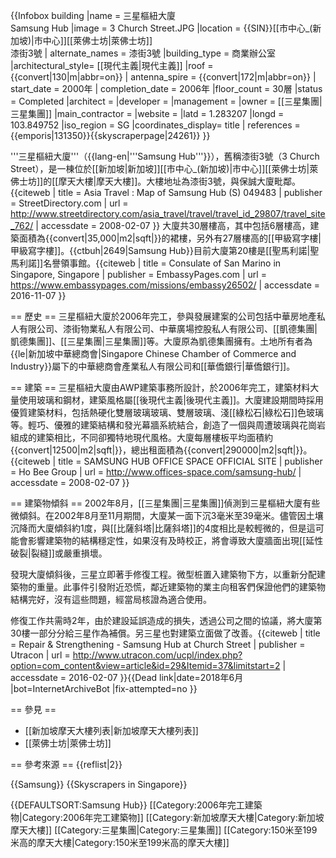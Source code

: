 {{Infobox building
|name               = 三星樞紐大廈<br>Samsung Hub
|image              = 3 Church Street.JPG
|location           = {{SIN}}[[市中心_(新加坡)|市中心]][[萊佛士坊|萊佛士坊]]<br>漆街3號
| alternate_names   = 漆街3號
|building_type      = 商業辦公室
|architectural_style= [[現代主義|現代主義]]
|roof               = {{convert|130|m|abbr=on}}
| antenna_spire     = {{convert|172|m|abbr=on}}
| start_date        = 2000年
| completion_date   = 2006年
|floor_count        = 30層
|status             = Completed
|architect          = 
|developer          = 
|management         = 
|owner              = [[三星集團|三星集團]]
|main_contractor    = 
|website            = 
|latd               = 1.283207
|longd              = 103.849752
|iso_region         = SG
|coordinates_display= title
| references     = <ref>{{emporis|131350}}</ref><ref>{{skyscraperpage|24261}}</ref>
}}

'''三星樞紐大廈'''（{{lang-en|'''Samsung Hub'''}}），舊稱漆街3號（3 Church Street），是一棟位於[[新加坡|新加坡]][[市中心_(新加坡)|市中心]][[萊佛士坊|萊佛士坊]]的[[摩天大樓|摩天大樓]]。大樓地址為漆街3號，與保誠大廈毗鄰。<ref>{{citeweb | title = Asia Travel : Map of Samsung Hub (S) 049483  | publisher = StreetDirectory.com | url = http://www.streetdirectory.com/asia_travel/travel/travel_id_29807/travel_site_762/ | accessdate = 2008-02-07 }}</ref> 大廈共30層樓高，其中包括6層樓高，建築面積為{{convert|35,000|m2|sqft|}}的裙樓，另外有27層樓高的[[甲級寫字樓|甲級寫字樓]]。<ref>{{ctbuh|2649|Samsung Hub}}</ref>目前大廈第20樓是[[聖馬利諾|聖馬利諾]]名譽領事館。<ref>{{citeweb | title =  Consulate of San Marino in Singapore, Singapore | publisher = EmbassyPages.com | url = https://www.embassypages.com/missions/embassy26502/ | accessdate = 2016-11-07 }}</ref>

== 歷史 ==
三星樞紐大廈於2006年完工，參與發展建案的公司包括中華房地產私人有限公司、漆街物業私人有限公司、中華廣場控股私人有限公司、[[凱德集團|凱德集團]]、[[三星集團|三星集團]]等。大廈原為凱德集團擁有。土地所有者為{{le|新加坡中華總商會|Singapore Chinese Chamber of Commerce and Industry}}屬下的中華總商會產業私人有限公司和[[華僑銀行|華僑銀行]]。

== 建築 ==
三星樞紐大廈由AWP建築事務所設計，於2006年完工，建築材料大量使用玻璃和鋼材，建築風格屬[[後現代主義|後現代主義]]。大廈建設期間時採用優質建築材料，包括熱硬化雙層玻璃玻璃、雙層玻璃、淺[[綠松石|綠松石]]色玻璃等。輕巧、優雅的建築結構和發光幕牆系統結合，創造了一個與周遭玻璃與花崗岩組成的建築相比，不同卻獨特地現代風格。大廈每層樓板平均面積約{{convert|12500|m2|sqft|}}，總出租面積為{{convert|290000|m2|sqft|}}。<ref>{{citeweb | title = SAMSUNG HUB OFFICE SPACE OFFICIAL SITE | publisher = Ho Bee Group | url = http://www.offices-space.com/samsung-hub/ | accessdate = 2008-02-07 }}</ref>

== 建築物傾斜 ==
2002年8月，[[三星集團|三星集團]]偵測到三星樞紐大廈有些微傾斜。在2002年8月至11月期間，大廈某一面下沉3毫米至39毫米。儘管因土壤沉降而大廈傾斜約1度，與[[比薩斜塔|比薩斜塔]]的4度相比是較輕微的，但是這可能會影響建築物的結構穩定性，如果沒有及時校正，將會導致大廈牆面出現[[延性破裂|裂縫]]或嚴重損壞。

發現大廈傾斜後，三星立即著手修復工程。微型桩置入建築物下方，以重新分配建築物的重量。此事件引發附近恐慌，鄰近建築物的業主向租客們保證他們的建築物結構完好，沒有這些問題，經當局核證為適合使用。

修復工作共需時2年，由於建設延誤造成的損失，透過公司之間的協議，將大廈第30樓一部分分給三星作為補償。另三星也對建築立面做了改善。<ref>{{citeweb | title = Repair & Strengthening - Samsung Hub at Church Street | publisher = Utracon | url = http://www.utracon.com/ucpl/index.php?option=com_content&view=article&id=29&Itemid=37&limitstart=2 | accessdate = 2016-02-07 }}{{Dead link|date=2018年6月 |bot=InternetArchiveBot |fix-attempted=no }}</ref>

== 參見 ==
* [[新加坡摩天大樓列表|新加坡摩天大樓列表]]
* [[萊佛士坊|萊佛士坊]]

== 參考來源 ==
{{reflist|2}}

{{Samsung}}
{{Skyscrapers in Singapore}}

{{DEFAULTSORT:Samsung Hub}}
[[Category:2006年完工建築物|Category:2006年完工建築物]]
[[Category:新加坡摩天大樓|Category:新加坡摩天大樓]]
[[Category:三星集團|Category:三星集團]]
[[Category:150米至199米高的摩天大樓|Category:150米至199米高的摩天大樓]]